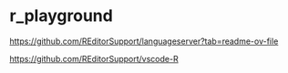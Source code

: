 # r_playground


https://github.com/REditorSupport/languageserver?tab=readme-ov-file

https://github.com/REditorSupport/vscode-R

